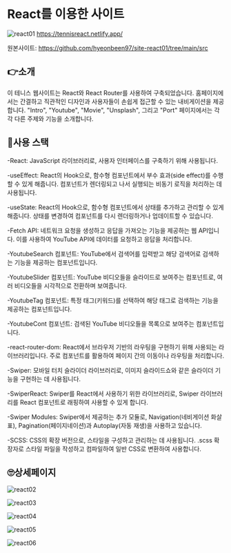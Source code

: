 
# React를 이용한 사이트
![react01](https://github.com/hyeonbeen97/site-react01/assets/125417850/fc5c24f7-c171-4c37-932e-6cd4803b9246)
https://tennisreact.netlify.app/

원본사이트: https://github.com/hyeonbeen97/site-react01/tree/main/src

## 👉소개
이 테니스 웹사이트는 React와 React Router를 사용하여 구축되었습니다. 홈페이지에서는 간결하고 직관적인 디자인과 사용자들이 손쉽게 접근할 수 있는 내비게이션을 제공합니다. "Intro", "Youtube", "Movie", "Unsplash", 그리고 "Port" 페이지에서는 각각 다른 주제와 기능을 소개합니다.
## 🔑사용 스택
 -React: JavaScript 라이브러리로, 사용자 인터페이스를 구축하기 위해 사용됩니다.
 
 -useEffect: React의 Hook으로, 함수형 컴포넌트에서 부수 효과(side effect)를 수행할 수 있게 해줍니다. 컴포넌트가 렌더링되고 나서 실행되는 비동기 로직을 처리하는 데 사용됩니다.
 
 -useState: React의 Hook으로, 함수형 컴포넌트에서 상태를 추가하고 관리할 수 있게 해줍니다. 상태를 변경하여 컴포넌트를 다시 렌더링하거나 업데이트할 수 있습니다.
 
 -Fetch API: 네트워크 요청을 생성하고 응답을 가져오는 기능을 제공하는 웹 API입니다. 이를 사용하여 YouTube API에 데이터를 요청하고 응답을 처리합니다.

 -YoutubeSearch 컴포넌트: YouTube에서 검색어를 입력받고 해당 검색어로 검색하는 기능을 제공하는 컴포넌트입니다.
 
 -YoutubeSlider 컴포넌트: YouTube 비디오들을 슬라이드로 보여주는 컴포넌트로, 여러 비디오들을 시각적으로 전환하며 보여줍니다.
 
 -YoutubeTag 컴포넌트: 특정 태그(키워드)를 선택하여 해당 태그로 검색하는 기능을 제공하는 컴포넌트입니다.
 
 -YoutubeCont 컴포넌트: 검색된 YouTube 비디오들을 목록으로 보여주는 컴포넌트입니다.
 
 -react-router-dom: React에서 브라우저 기반의 라우팅을 구현하기 위해 사용되는 라이브러리입니다. 주로 <Link> 컴포넌트를 활용하여 페이지 간의 이동이나 라우팅을 처리합니다.
 
 -Swiper: 모바일 터치 슬라이더 라이브러리로, 이미지 슬라이드쇼와 같은 슬라이더 기능을 구현하는 데 사용됩니다.
 
 -SwiperReact: Swiper를 React에서 사용하기 위한 라이브러리로, Swiper 라이브러리를 React 컴포넌트로 래핑하여 사용할 수 있게 합니다.
 
 -Swiper Modules: Swiper에서 제공하는 추가 모듈로, Navigation(네비게이션 화살표), Pagination(페이지네이션)과 Autoplay(자동 재생)을 사용하고 있습니다.
 
 -SCSS: CSS의 확장 버전으로, 스타일을 구성하고 관리하는 데 사용됩니다. .scss 확장자로 스타일 파일을 작성하고 컴파일하여 일반 CSS로 변환하여 사용합니다.
## 🙄상세페이지
![react02](https://github.com/hyeonbeen97/site-react01/assets/125417850/9b8d28e8-6d64-4b97-8180-758b905b833f)

![react03](https://github.com/hyeonbeen97/site-react01/assets/125417850/0d35cedd-9a9e-4f6c-ab7e-cd2d0ad258f7)

![react04](https://github.com/hyeonbeen97/site-react01/assets/125417850/974301ab-ee79-4c76-b6cc-56f29a8a086c)

![react05](https://github.com/hyeonbeen97/site-react01/assets/125417850/5ce3bc9c-eea8-421c-bbaf-35c6d7afd856)

![react06](https://github.com/hyeonbeen97/site-react01/assets/125417850/8de841b1-c849-4278-aa70-3bb1ae30fddf)
